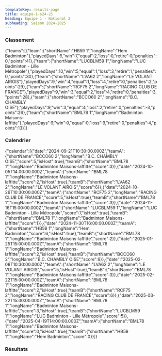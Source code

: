 ```yaml
---
templateKey: results-page
title: equipe-1-s24-25
heading: Équipe 1 - National 2
subheading: Saison 2024-2025
---
```

### Classement

<teamranking>{"teams":[{"team":{"shortName":"HB59 1","longName":"Hem Badminton"},"playedDays":9,"win":7,"equal":2,"loss":0,"retire":0,"penalties":0,"points":41},{"team":{"shortName":"LUCBLM59 1","longName":"LUC Badminton - Lille Métropole"},"playedDays":10,"win":5,"equal":1,"loss":3,"retire":1,"penalties":0,"points":30},{"team":{"shortName":"LVA62 2","longName":"LE VOLANT AIROIS"},"playedDays":9,"win":4,"equal":1,"loss":4,"retire":0,"penalties":2,"points":29},{"team":{"shortName":"RCF75 2","longName":"RACING CLUB DE FRANCE"},"playedDays":9,"win":3,"equal":2,"loss":4,"retire":0,"penalties":3,"points":28},{"team":{"shortName":"BCCO60 2","longName":"B.C. CHAMBLY OISE"},"playedDays":9,"win":3,"equal":4,"loss":2,"retire":0,"penalties":-3,"points":26},{"team":{"shortName":"BML78 1","longName":"Badminton Maisons-laffitte"},"playedDays":9,"win":0,"equal":0,"loss":9,"retire":0,"penalties":4,"points":13}]}</teamranking>

### Calendrier

<teamcalendar>{"calendar":[{"date":"2024-09-21T10:30:00.000Z","teamA":{"shortName":"BCCO60 2","longName":"B.C. CHAMBLY OISE","score":5,"isHost":true},"teamB":{"shortName":"BML78 1","longName":"Badminton Maisons-laffitte","score":3}},{"date":"2024-10-05T14:00:00.000Z","teamA":{"shortName":"BML78 1","longName":"Badminton Maisons-laffitte","score":2,"isHost":true},"teamB":{"shortName":"LVA62 2","longName":"LE VOLANT AIROIS","score":6}},{"date":"2024-10-26T10:30:00.000Z","teamA":{"shortName":"RCF75 2","longName":"RACING CLUB DE FRANCE","score":5,"isHost":true},"teamB":{"shortName":"BML78 1","longName":"Badminton Maisons-laffitte","score":3}},{"date":"2024-11-16T15:00:00.000Z","teamA":{"shortName":"LUCBLM59 1","longName":"LUC Badminton - Lille Métropole","score":7,"isHost":true},"teamB":{"shortName":"BML78 1","longName":"Badminton Maisons-laffitte","score":1}},{"date":"2024-11-30T16:00:00.000Z","teamA":{"shortName":"HB59 1","longName":"Hem Badminton","score":6,"isHost":true},"teamB":{"shortName":"BML78 1","longName":"Badminton Maisons-laffitte","score":2}},{"date":"2025-01-25T15:00:00.000Z","teamA":{"shortName":"BML78 1","longName":"Badminton Maisons-laffitte","score":2,"isHost":true},"teamB":{"shortName":"BCCO60 2","longName":"B.C. CHAMBLY OISE","score":6}},{"date":"2025-02-08T10:30:00.000Z","teamA":{"shortName":"LVA62 2","longName":"LE VOLANT AIROIS","score":5,"isHost":true},"teamB":{"shortName":"BML78 1","longName":"Badminton Maisons-laffitte","score":3}},{"date":"2025-02-22T15:00:00.000Z","teamA":{"shortName":"BML78 1","longName":"Badminton Maisons-laffitte","score":2,"isHost":true},"teamB":{"shortName":"RCF75 2","longName":"RACING CLUB DE FRANCE","score":6}},{"date":"2025-03-22T15:00:00.000Z","teamA":{"shortName":"BML78 1","longName":"Badminton Maisons-laffitte","score":3,"isHost":true},"teamB":{"shortName":"LUCBLM59 1","longName":"LUC Badminton - Lille Métropole","score":5}},{"date":"2025-04-19T14:00:00.000Z","teamA":{"shortName":"BML78 1","longName":"Badminton Maisons-laffitte","score":0,"isHost":true},"teamB":{"shortName":"HB59 1","longName":"Hem Badminton","score":0}}]}</teamcalendar>

### Résultats